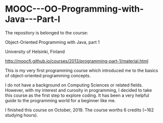 # MOOC---OO-Programming-with-Java---Part-I
The repository is belonged to the course:

  Object-Oriented Programming with Java, part 1 

  University of Helsinki, Finland

 http://moocfi.github.io/courses/2013/programming-part-1/material.html
   
 This is my very first programming course which introduced me to the basics of object-oriented programming concepts. 
 
 I do not have a background on Computing Sciences or related fields. 
 However, with my interest and curosity in programming, I decided to take this course as the first step to explore coding.
 It has been a very helpful guide to the programming world for a beginner like me.
 
 I finished this course on October, 2019. The course worths 6 credits (~162 studying hours).
 
